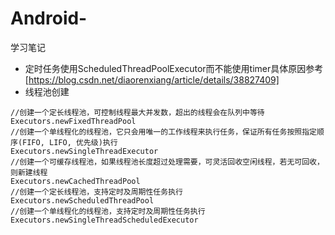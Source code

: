 # Android-
学习笔记
+ 定时任务使用ScheduledThreadPoolExecutor而不能使用timer具体原因参考[https://blog.csdn.net/diaorenxiang/article/details/38827409]
+ 线程池创建
```
//创建一个定长线程池，可控制线程最大并发数，超出的线程会在队列中等待
Executors.newFixedThreadPool
//创建一个单线程化的线程池，它只会用唯一的工作线程来执行任务，保证所有任务按照指定顺序(FIFO, LIFO, 优先级)执行
Executors.newSingleThreadExecutor
//创建一个可缓存线程池，如果线程池长度超过处理需要，可灵活回收空闲线程，若无可回收，则新建线程
Executors.newCachedThreadPool
//创建一个定长线程池，支持定时及周期性任务执行
Executors.newScheduledThreadPool
//创建一个单线程化的线程池，支持定时及周期性任务执行
Executors.newSingleThreadScheduledExecutor
```
